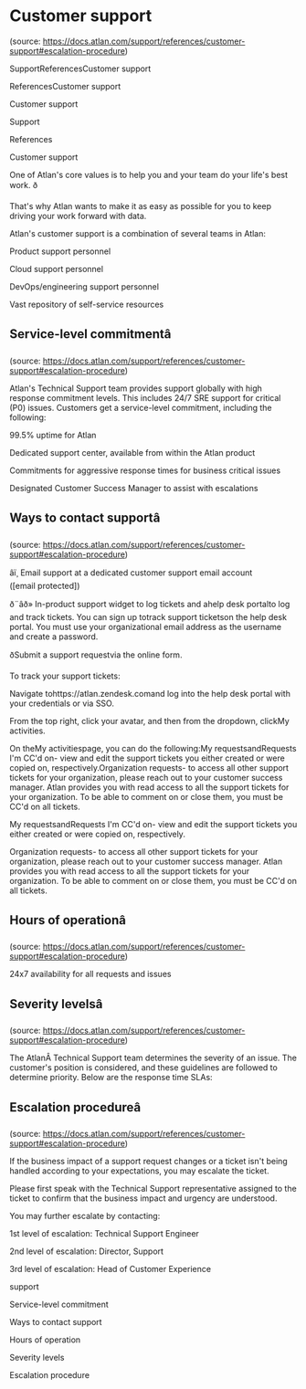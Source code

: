 # Customer support
(source: https://docs.atlan.com/support/references/customer-support#escalation-procedure)

SupportReferencesCustomer support

ReferencesCustomer support

Customer support

Support

References

Customer support

One of Atlan's core values is to help you and your team do your life's best work. ð

That's why Atlan wants to make it as easy as possible for you to keep driving your work forward with data.

Atlan's customer support is a combination of several teams in Atlan:

Product support personnel

Cloud support personnel

DevOps/engineering support personnel

Vast repository of self-service resources



## Service-level commitmentâ
(source: https://docs.atlan.com/support/references/customer-support#escalation-procedure)

Atlan's Technical Support team provides support globally with high response commitment levels. This includes 24/7 SRE support for critical (P0) issues. Customers get a service-level commitment, including the following:

99.5% uptime for Atlan

Dedicated support center, available from within the Atlan product

Commitments for aggressive response times for business critical issues

Designated Customer Success Manager to assist with escalations



## Ways to contact supportâ
(source: https://docs.atlan.com/support/references/customer-support#escalation-procedure)

âï¸ Email support at a dedicated customer support email account ([email protected])

ð¨âð» In-product support widget to log tickets and ahelp desk portalto log and track tickets. You can sign up totrack support ticketson the help desk portal. You must use your organizational email address as the username and create a password.

ðSubmit a support requestvia the online form.

To track your support tickets:

Navigate tohttps://atlan.zendesk.comand log into the help desk portal with your credentials or via SSO.

From the top right, click your avatar, and then from the dropdown, clickMy activities.

On theMy activitiespage, you can do the following:My requestsandRequests I'm CC'd on-  view and edit the support tickets you either created or were copied on, respectively.Organization requests-  to access all other support tickets for your organization, please reach out to your customer success manager. Atlan provides you with read access to all the support tickets for your organization. To be able to comment on or close them, you must be CC'd on all tickets.

My requestsandRequests I'm CC'd on-  view and edit the support tickets you either created or were copied on, respectively.

Organization requests-  to access all other support tickets for your organization, please reach out to your customer success manager. Atlan provides you with read access to all the support tickets for your organization. To be able to comment on or close them, you must be CC'd on all tickets.



## Hours of operationâ
(source: https://docs.atlan.com/support/references/customer-support#escalation-procedure)

24x7 availability for all requests and issues



## Severity levelsâ
(source: https://docs.atlan.com/support/references/customer-support#escalation-procedure)

The AtlanÂ Technical Support team determines the severity of an issue. The customer's position is considered, and these guidelines are followed to determine priority. Below are the response time SLAs:



## Escalation procedureâ
(source: https://docs.atlan.com/support/references/customer-support#escalation-procedure)

If the business impact of a support request changes or a ticket isn't being handled according to your expectations, you may escalate the ticket.

Please first speak with the Technical Support representative assigned to the ticket to confirm that the business impact and urgency are understood.

You may further escalate by contacting:

1st level of escalation: Technical Support Engineer

2nd level of escalation: Director, Support

3rd level of escalation: Head of Customer Experience

support

Service-level commitment

Ways to contact support

Hours of operation

Severity levels

Escalation procedure
